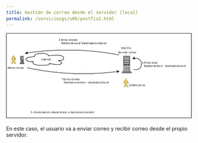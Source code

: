 ```yaml
---
title: Gestión de correo desde el servidor (local)
permalink: /serviciosgs/u06/postfix2.html
---
```


![postfix2](img/postfix2.jpg)

En este caso, el usuario va a enviar correo y recibir correo desde el propio servidor. 